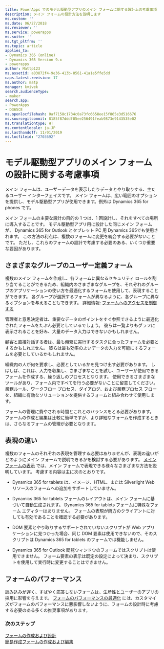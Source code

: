 ```yaml
---
title: PowerApps でのモデル駆動型アプリのメイン フォームに関する設計上の考慮事項 | MicrosoftDocs
description: メイン フォームの設計方法を説明します
ms.custom: ''
ms.date: 06/27/2018
ms.reviewer: ''
ms.service: powerapps
ms.suite: ''
ms.tgt_pltfrm: ''
ms.topic: article
applies_to:
- Dynamics 365 (online)
- Dynamics 365 Version 9.x
- powerapps
author: Mattp123
ms.assetid: a83872f4-9e36-413b-8561-41a1e5ffe5dd
caps.latest.revision: 17
ms.author: matp
manager: kvivek
search.audienceType:
- maker
search.app:
- PowerApps
- D365CE
ms.openlocfilehash: 0af7158c1734c0a73fc6658ee15f865e3d516676
ms.sourcegitcommit: 8185f87dddf05ee256491feab9873e9143535e02
ms.translationtype: HT
ms.contentlocale: ja-JP
ms.lasthandoff: 11/01/2019
ms.locfileid: "2703692"
---
```

# <a name="design-considerations-for-model-driven-app-main-forms"></a>モデル駆動型アプリのメイン フォームの設計に関する考慮事項

メイン フォームは、ユーザーデータを表示したりデータとやり取りする、主たるユーザー インターフェイスです。 メイン フォームは、広い範囲のオプションを提供し、モデル駆動型アプリが使用できます。例外は Dynamics 365 for phones です。  
  
 メイン フォームの主要な設計の目的の 1 つは、1 回設計し、それをすべての場所に導入することです。 モデル駆動型アプリ用に設計した同じメイン フォームが、 Dynamics 365 for Outlook とタブレット PC 用 Dynamics 365でも使用されます。 この方法の利点は、複数のフォームに変更を統合する必要がないことです。 ただし、これらのフォームの設計で考慮する必要のある、いくつか重要な要因があります。  
  
<a name="BKMK_CustomFormsForGroups"></a>   

## <a name="custom-forms-for-different-groups"></a>さまざまなグループのユーザー定義フォーム  
 複数のメイン フォームを作成し、各フォームに異なるセキュリティ ロールを割り当てることができるため、組織内のさまざまなグループを、それぞれのグループのアプリケーションの使い方を最適化するフォームを使用して、表現することができます。 各グループが選択するフォームが異なるように、各グループに異なるオプションを与えることもできます。 詳細情報: [フォームへのアクセスを制御する](control-access-forms.md)  
  
 管理者と意思決定者は、重要なデータのポイントをすぐ参照できるように最適化されたフォームをたぶん必要としているでしょう。 彼らは一覧よりもグラフに表示されることを好み、大量のデータ入力はできないかもしれません。  
  
 顧客と直接対話する者は、最も頻繁に実行するタスクに合ったフォームを必要とするかもしれません。 彼らは最も効率のよいデータの入力を可能にするフォームを必要としているかもしれません。  
  
 組織内の人が何を要求し、必要としているかを見つけ出す必要があります。 しばしば、これは、入力を収集し、さまざまなことを試し、ユーザーが使用できるフォームを作成する、繰り返しのプロセスとなります。 使用できるさまざまなツールがあり、フォーム内ですべてを行う必要がないことに留意してください。 業務ルール、ワークフロー プロセス、ダイアログ、および業務プロセス フローを、組織に有効なソリューションを提供するフォームと組み合わせて使用します。  
  
 フォームの管理に費やされる時間とこれとのバランスをとる必要があります。 フォームの作成と編集は比較に簡単ですが、より詳細なフォームを作成するときは、さらなるフォームの管理が必要となります。  
  
<a name="BKMK_PresentationDifferences"></a>   
## <a name="presentation-differences"></a>表現の違い  
 複数のフォームのそれぞれの表現を管理する必要はありませんが、表現の違いがどのようにメイン フォームで説明できるかを検討する必要があります。 [メイン フォームの表示](main-form-presentations.md) では、メイン フォームで表現できる様々なさまざまな方法を説明しています。 考慮する内容は主に次のとおりです。  
  
- Dynamics 365 for tablets は、イメージ、HTML、または Silverlight Web リソースのフォームへの追加をサポートしていません。  
  
-   Dynamics 365 for tablets フォームのレイアウトは、メイン フォームに基づいて自動生成されます。 Dynamics 365 for tablets フォームに特殊なフォーム エディターはありません。 フォームの表現が両方のクライアントに対しても有効であることを確認する必要があります。  
  
-   DOM 要素とやり取りするサポートされていないスクリプトが Web アプリケーションに見つかった場合、同じ DOM 要素は使用できないので、そのスクリプトは Dynamics 365 for tablets のフォームでは機能しません。  
  
- Dynamics 365 for Outlook 閲覧ウィンドウのフォームではスクリプトは使用できません。 フォーム要素の表示は既定の設定によって決まり、スクリプトを使用して実行時に変更することはできません。  
  
<a name="BKMK_FormPerformance"></a>   
## <a name="form-performance"></a>フォームのパフォーマンス  
 読み込みが遅く、すばやく応答しないフォームは、生産性とユーザーのアプリの採用に影響を与えます。 [フォームのパフォーマンスの最適化](optimize-form-performance.md) には、カスタマイズがフォームのパフォーマンスに悪影響しないように、フォームの設計時に考慮する必要のある多くの推奨事項があります。  
  
### <a name="next-steps"></a>次のステップ 
 [フォームの作成および設計](create-design-forms.md)    
 [簡易作成フォームの作成および編集](create-edit-quick-create-forms.md)   

 
